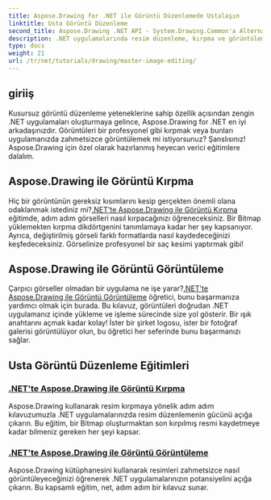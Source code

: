 ```yaml
---
title: Aspose.Drawing for .NET ile Görüntü Düzenlemede Ustalaşın
linktitle: Usta Görüntü Düzenleme
second_title: Aspose.Drawing .NET API - System.Drawing.Common'a Alternatif
description: .NET uygulamalarında resim düzenleme, kırpma ve görüntüleme konusunda ustalaşmak için adım adım kılavuzlarla Aspose.Drawing for .NET eğitimlerini keşfedin.
type: docs
weight: 21
url: /tr/net/tutorials/drawing/master-image-editing/
---
```

## giriiş

Kusursuz görüntü düzenleme yeteneklerine sahip özellik açısından zengin .NET uygulamaları oluşturmaya gelince, Aspose.Drawing for .NET en iyi arkadaşınızdır. Görüntüleri bir profesyonel gibi kırpmak veya bunları uygulamanızda zahmetsizce görüntülemek mi istiyorsunuz? Şanslısınız! Aspose.Drawing için özel olarak hazırlanmış heyecan verici eğitimlere dalalım.

## Aspose.Drawing ile Görüntü Kırpma  
 Hiç bir görüntünün gereksiz kısımlarını kesip gerçekten önemli olana odaklanmak istediniz mi?[.NET'te Aspose.Drawing ile Görüntü Kırpma](./image-cropping/) eğitimde, adım adım görselleri nasıl kırpacağınızı öğreneceksiniz. Bir Bitmap yüklemekten kırpma dikdörtgenini tanımlamaya kadar her şey kapsanıyor. Ayrıca, değiştirilmiş görseli farklı formatlarda nasıl kaydedeceğinizi keşfedeceksiniz. Görselinize profesyonel bir saç kesimi yaptırmak gibi!  

## Aspose.Drawing ile Görüntü Görüntüleme  
 Çarpıcı görseller olmadan bir uygulama ne işe yarar?[.NET'te Aspose.Drawing ile Görüntü Görüntüleme](./image-display/) öğretici, bunu başarmanıza yardımcı olmak için burada. Bu kılavuz, görüntüleri doğrudan .NET uygulamanız içinde yükleme ve işleme sürecinde size yol gösterir. Bir ışık anahtarını açmak kadar kolay! İster bir şirket logosu, ister bir fotoğraf galerisi görüntülüyor olun, bu öğretici her seferinde bunu başarmanızı sağlar.
  
## Usta Görüntü Düzenleme Eğitimleri
### [.NET'te Aspose.Drawing ile Görüntü Kırpma](./image-cropping/)
Aspose.Drawing kullanarak resim kırpmaya yönelik adım adım kılavuzumuzla .NET uygulamalarınızda resim düzenlemenin gücünü açığa çıkarın. Bu eğitim, bir Bitmap oluşturmaktan son kırpılmış resmi kaydetmeye kadar bilmeniz gereken her şeyi kapsar.
### [.NET'te Aspose.Drawing ile Görüntü Görüntüleme](./image-display/)
Aspose.Drawing kütüphanesini kullanarak resimleri zahmetsizce nasıl görüntüleyeceğinizi öğrenerek .NET uygulamalarınızın potansiyelini açığa çıkarın. Bu kapsamlı eğitim, net, adım adım bir kılavuz sunar.